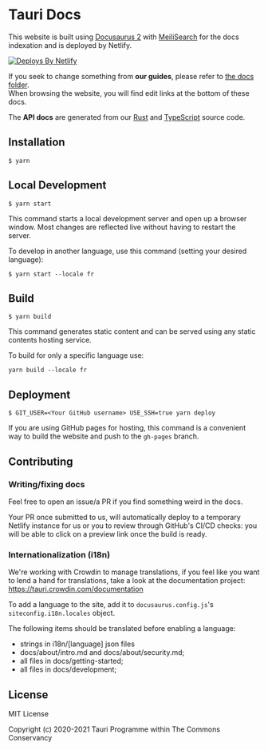 # Tauri Docs

This website is built using [Docusaurus 2](https://v2.docusaurus.io/) with [MeiliSearch](https://github.com/meilisearch/) for the docs indexation and is deployed by Netlify.

[![Deploys By Netlify](https://www.netlify.com/img/global/badges/netlify-light.svg)](https://www.netlify.com)

If you seek to change something from **our guides**, please refer to [the docs folder](https://github.com/tauri-apps/tauri-docs/tree/dev/docs). \
When browsing the website, you will find edit links at the bottom of these docs.

The **API docs** are generated from our [Rust](https://github.com/tauri-apps/tauri/tree/dev/core/tauri) and [TypeScript](https://github.com/tauri-apps/tauri/tree/dev/tooling/api) source code.

## Installation

```
$ yarn
```

## Local Development

```
$ yarn start
```

This command starts a local development server and open up a browser window. Most changes are reflected live without having to restart the server.

To develop in another language, use this command (setting your desired language):
```
$ yarn start --locale fr
```

## Build

```
$ yarn build
```

This command generates static content and can be served using any static contents hosting service.

To build for only a specific language use:

```
yarn build --locale fr
```

## Deployment

```
$ GIT_USER=<Your GitHub username> USE_SSH=true yarn deploy
```

If you are using GitHub pages for hosting, this command is a convenient way to build the website and push to the `gh-pages` branch.

## Contributing

### Writing/fixing docs

Feel free to open an issue/a PR if you find something weird in the docs.

Your PR once submitted to us, will automatically deploy to a temporary Netlify instance for us or you to review through GitHub's CI/CD checks: you will be able to click on a preview link once the build is ready.

### Internationalization (i18n)

We're working with Crowdin to manage translations, if you feel like you want to lend a hand for translations, take a look at the documentation project: https://tauri.crowdin.com/documentation

To add a language to the site, add it to `docusaurus.config.js`'s `siteconfig.i18n.locales` object.

The following items should be translated before enabling a language:

- strings in i18n/[language] json files
- docs/about/intro.md and docs/about/security.md;
- all files in docs/getting-started;
- all files in docs/development;



## License

MIT License

Copyright (c) 2020-2021 Tauri Programme within The Commons Conservancy

